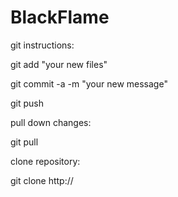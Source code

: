 BlackFlame
==========

git instructions:

git add "your new files"

git commit -a -m "your new message"

git push

pull down changes:

git pull

clone repository:

git clone http://<repository>
